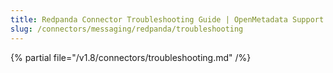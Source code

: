 ```yaml
---
title: Redpanda Connector Troubleshooting Guide | OpenMetadata Support
slug: /connectors/messaging/redpanda/troubleshooting
---
```


{% partial file="/v1.8/connectors/troubleshooting.md" /%}
